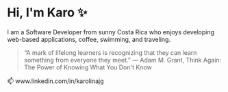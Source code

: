 <h1>Hi, I'm Karo ✨</h1>
<p>I am a Software Developer from sunny Costa Rica who enjoys developing web-based applications, coffee, swimming, and traveling.</p>


> “A mark of lifelong learners is recognizing that they can learn something from everyone they meet.”
> ― Adam M. Grant, Think Again: The Power of Knowing What You Don't Know


<p>📫 www.linkedin.com/in/karolinajg</p>
